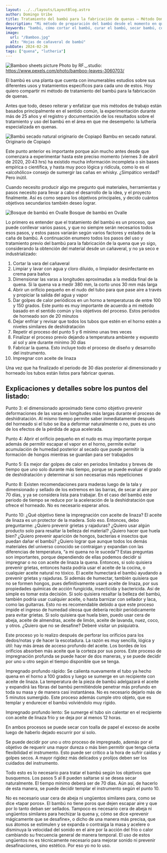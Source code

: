 ```yaml
---
layout: ../../layouts/LayoutBlog.astro
author: Domingo Uribe
title: Tratamiento del bambú para la fabricación de quenas – Método Domingo Uribe
description: "Mi método de preparación del bambú desde el momento en que se saca del cañaveral hasta la fabricación"
keywords: "bambú, cómo cortar el bambú, curar el bambú, secar bambú, cosechar bambú"
image:
  url: "/Bamboo.jpg"
  alt: "Hojas de cañaveral de bambú"
pubDate: 2024-02-26
tags: ["quena", "lutheria"]
---
```


![Bamboo sheets picture](/Bamboo.jpg)
Photo by RF.\_.studio: https://www.pexels.com/photo/bamboo-leaves-3060703/

El bambú es una planta que cuenta con innumerables estudios sobre sus diferentes usos y tratamientos específicos para cada uno de estos. Hoy quiero compartir mi método de tratamiento del bambú para la fabricación de quenas.

Antes que todo, deseo reiterar y enfatizar que mis métodos de trabajo están basados principalmente en el sentido común, la experimentación durante más de 25 años y el registro y documentación de los resultados sobre el tratamiento y uso del bambú en el área en que me desempeño: la luthería especializada en quenas.

![Bambú secado natural originario de Copiapó](/public/NaturalBamboo.jpg)
Bambu en secado natural. Originario de Copiapó

Este punto anterior es importante porque aún mucho antes desde que comenzara a experimentar hasta este preciso momento (viernes 3 de abril de 2020, 20:43 hrs) ha existido mucha información incompleta o sin bases empírica o científica, y hasta muy poco lógica y ridícula, como lo es el «alcohólico» consejo de sumergir las cañas en whisky. ¿Simpático verdad? Pero inútil.

Cuando necesito producir algo me pregunto qué materiales, herramientas y pasos necesito para llevar a cabo el desarrollo de la idea, y el proyecto finalmente. Así es como separo los objetivos principales, y decido cuántos objetivos secundarios también deseo lograr.

![Bosque de bambú en Ovalle](/public/BambooForestOvalle.jpg)
Bosque de bambú en Ovalle

Lo primero es entender que el tratamiento del bambú es un proceso, que puede conllevar varios pasos, y que no siempre serán necesarios todos esos pasos, y estos pasos variarán según varios factores y estados de la caña de bambú.
A continuación enumero todos los pasos del uso y tratamiento previo del bambú para la fabricación de la quena que yo sigo, considerando la obtención del material desde un cañaveral, y no ya seco e industrializado:

1. Cortar la vara del cañaveral
2. Limpiar y lavar con agua y cloro diluido, o limpiador desinfectante en crema para baños
3. Dimensionar las varas a longitudes aproximadas a la medida final de la quena. Si la quena va a medir 380 mm, la corto unos 30 mm más larga
4. Abrir un orificio pequeño en el nudo del tubo para que pase aire a través y propiciar la salida del agua y vapor
5. Dar golpes de calor periódicos en un horno a temperaturas de entre 100 y 150 grados. Este punto es muy importante de acuerdo a mi método basado en el sentido común y los objetivos del proceso. Estos periodos de horneado son de 20 minutos
6. Dejar enfriar y revisar que todos los tubos que estén en el horno estén a niveles similares de deshidratación
7. Repetir el proceso del punto 5 y 6 mínimo unas tres veces
8. Finalizar el proceso previo dejando a temperatura ambiente y expuesto al sol y aire durante mínimo 30 días
9. Fabricar la quena. Esto incluye todo el proceso de diseño y desarrollo del instrumento.
10. Impregnar con aceite de linaza

Una vez que ha finalizado el periodo de 30 días posterior al dimensionado y horneado los tubos están listos para fabricar quenas.

## Explicaciones y detalles sobre los puntos del listado:

Punto 3: el dimensionado aproximado tiene como objetivo prevenir deformaciones de las varas en longitudes más largas durante el proceso de deshidratación. Al mismo tiempo permite saber inmediatamente después del horneado si el tubo se iba a deformar naturalmente o no, pues es uno de los efectos de la pérdida de agua acelerada.

Punto 4: Abrir el orificio pequeño en el nudo es muy importante porque además de permitir escapar el vapor en el horno, permite evitar acumulación de humedad posterior al secado que puede permitir la formación de hongos mientras se guardan para ser trabajados

Punto 5: Es mejor dar golpes de calor en periodos limitados y breves de tiempo que uno solo durante más tiempo, porque se puede evaluar el grado de deshidratación y determinar si son necesarias más repeticiones

Punto 8: Existen recomendaciones para maderas luego de la tala y dimensionado y sellado de los extremos en las barras, de secar al aire por 70 días, y ya se considera lista para trabajar. En el caso del bambú este periodo de tiempo se reduce por la aceleración de la deshidratación que ofrece el horneado. No es necesario esperar años.

Punto 10: ¿Qué objetivo tiene la impregnación con aceite de linaza? El aceite de linaza es un protector de la madera. Solo eso. Entonces, debo preguntarme: ¿Quiero prevenir grietas y rajaduras? ¿Quiero usar algún producto solo para resaltar la belleza del material? ¿Quiero hacer que huela bien? ¿Quiero prevenir aparición de hongos, bacterias e insectos que puedan dañar el bambú? ¿Quiero lograr que aunque todos los demás materiales del universo conocido se contraigan y expandan con las diferencias de temperatura, “a mi quena no le suceda”? Estas preguntas son importantes, porque dependiendo de ellas podemos decidir si impregnar o no con aceite de linaza la quena. Entonces, si solo quisiera prevenir grietas, entonces hasta podría usar el aceite de la cocina, o cualquier aceite natural no tóxico. El aceite humectará el bambú ayudando a prevenir grietas y rajaduras. Si además de humectar, también quisiera que no se formen hongos, pues definitivamente usaré aceite de linaza, por sus propiedades químicas de acción fungicida, insecticida y bactericida. Así de simple es tomar esta decisión. Si solo quisiera resaltar la belleza del bambú, también podría usar cualquier aceite, o hasta barnizar con sellador y laca, como las guitarras. Esto no es recomendable debido a que este proceso impide el ingreso de humedad oleosa que debería recibir periódicamente para evitar grietas. Si solo quisiera que huela bien, puedo usar cera de abeja, aceite de almendras, aceite de limón, aceite de lavanda, nuez, coco, y otros. ¿Quiero que no se desafine? Deberé visitar un psiquiatra.

Este proceso yo lo realizo después de perforar los orificios para los dedos/notas y de hacer la escotadura. La razón es muy sencilla, lógica y útil: hay más áreas de acceso profundo del aceite. Los bordes de los orificios absorben más aceite que la corteza por sus poros. Este proceso de impregnación profunda se puede hacer de dos maneras, y se puede decidir por uno u otro según el tiempo disponible que se tenga.

Impregnado profundo rápido: Se calienta nuevamente el tubo ya hecho quena en el horno a 100 grados y luego se sumerge en un recipiente con aceite de linaza. La temperatura de la pieza de bambú adelgazará el aceite y expandirá las fibras del bambú permitiéndole penetrar más profundo en toda su masa y de manera casi instantánea. No es necesario dejarlo más de 5 minutos sumergido. Este proceso además cumple otro objeto, que es templar y endurecer el bambú volviéndolo muy rígido.

Impregnado profundo lento: Se sumerge el tubo sin calentar en el recipiente con aceite de linaza frío y se deja por al menos 12 horas.

En ambos procesos se puede secar con toalla de papel el exceso de aceite luego de haberlo dejado escurrir por sí solo.

Se puede decidir por uno u otro proceso de impregnado, además por el objetivo de requerir una mayor dureza o más bien permitir que tenga cierta flexibilidad el instrumento. Esto puede ser crítico a la hora de sufrir caídas y golpes secos. A mayor rigidez más delicados y prolijos deben ser los cuidados del instrumento.

Todo esto es lo necesario para tratar el bambú según los objetivos que busquemos. Los pasos 5 al 8 pueden saltarse si se desea secar naturalmente. El tiempo mínimo deberá ser de 70 días. Aún así, de hacerlo de esta manera, se puede decidir templar el instrumento según el punto 10.

No es necesario usar cera de abeja ni ungüentos similares para, como se dice «tapar poros». El bambú no tiene poros que dejen escapar aire y que por lo tanto deban ser sellados. Tampoco es necesario cera de abeja ni ungüentos similares para hechizar la quena y, cómo se dice «prevenir mágicamente que se desafine», o dicho de una manera más precisa, que sus átomos se estimulen y se expanda o contraiga la masa y acelere o disminuya la velocidad del sonido en el aire por la acción del frío o calor cambiando su frecuencia general de manera temporal. El uso de estos ungüentos no es técnicamente necesario para mejorar sonido ni prevenir desafinaciones, sino estético. Por eso yo no lo uso.
